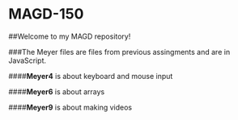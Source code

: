 # MAGD-150

##Welcome to my MAGD repository!

###The Meyer files are files from previous assingments and are in JavaScript.

####**Meyer4** is about keyboard and mouse input

####**Meyer6** is about arrays

####**Meyer9** is about making videos


